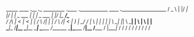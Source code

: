 
   _____   ____  __.____  __.___  _________ .____    .____________  ____  __._____________________ 
  /  _  \ |    |/ _|    |/ _|   | \_   ___ \|    |   |   \_   ___ \|    |/ _|\_   _____/\______   \
 /  /_\  \|      < |      < |   | /    \  \/|    |   |   /    \  \/|      <   |    __)_  |       _/
/    |    \    |  \|    |  \|   | \     \___|    |___|   \     \___|    |  \  |        \ |    |   \
\____|__  /____|__ \____|__ \___|  \______  /_______ \___|\______  /____|__ \/_______  / |____|_  /
        \/        \/       \/             \/        \/           \/        \/        \/         \/ 
